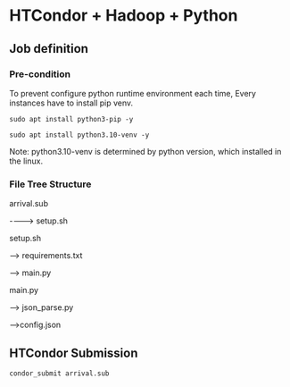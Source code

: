 # HTCondor + Hadoop + Python

## Job definition

### Pre-condition 

To prevent configure python runtime environment each time, Every instances have to install pip venv.

```shell
sudo apt install python3-pip -y
```

```shell
sudo apt install python3.10-venv -y
```

Note: python3.10-venv is determined by python version, which installed in the linux.

### File Tree Structure

arrival.sub

----> setup.sh



setup.sh

--> requirements.txt

--> main.py



main.py

--> json_parse.py

-->config.json

## HTCondor Submission

```shell
condor_submit arrival.sub
```

